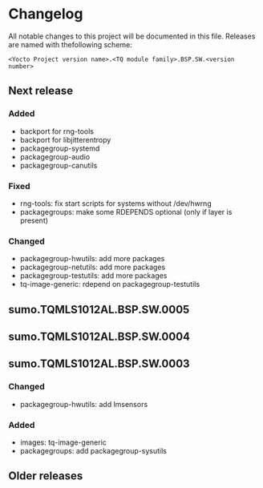 # Changelog

All notable changes to this project will be documented in this file.
Releases are named with thefollowing scheme:

`<Yocto Project version name>.<TQ module family>.BSP.SW.<version number>`

## Next release

### Added

* backport for rng-tools
* backport for libjitterentropy
* packagegroup-systemd
* packagegroup-audio
* packagegroup-canutils

### Fixed

* rng-tools: fix start scripts for systems without /dev/hwrng
* packagegroups: make some RDEPENDS optional (only if layer is present)

### Changed

* packagegroup-hwutils: add more packages
* packagegroup-netutils: add more packages
* packagegroup-testutils: add more packages
* tq-image-generic: rdepend on packagegroup-testutils

## sumo.TQMLS1012AL.BSP.SW.0005
## sumo.TQMLS1012AL.BSP.SW.0004
## sumo.TQMLS1012AL.BSP.SW.0003

### Changed

* packagegroup-hwutils: add lmsensors

### Added

* images: tq-image-generic
* packagegroups: add packagegroup-sysutils

## Older releases
